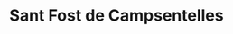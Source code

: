 ---
title: Sant Fost de Campsentelles
url: /sant-fost-de-campsentelles/
latitude: 41.52
longitude: 2.232
---